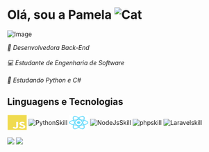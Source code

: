
<h1> Olá, sou a Pamela <img width="40" alt="Cat" src="https://github.com/user-attachments/assets/c715be23-3625-4fd0-963d-0f570a620a7d" /> </h1>
    <img width="91" height="42" alt="Image"  align="rigth" src="https://github.com/user-attachments/assets/9a1b3735-1e4d-4823-98e7-a230823d3bb9" />

<p><em> 💼 Desenvolvedora Back-End </br>
</br> 💻 Estudante de Engenharia de Software </br>
</br> 📖 Estudando Python e C# </br>
</em></p>

  ## Linguagens e Tecnologias 
  
<div>
  <img align="center" alt="JsSkill" height="35" width="45" src="https://raw.githubusercontent.com/devicons/devicon/master/icons/javascript/javascript-plain.svg"/>
  <img align="center" alt="PythonSkill" height="35" width="45" src="https://cdn.jsdelivr.net/gh/devicons/devicon/icons/python/python-original.svg"/>
  <img align="center" alt="ReactSkill" height="35" width="45" src="https://raw.githubusercontent.com/devicons/devicon/master/icons/react/react-original.svg"/>
  <img align="center" alt="NodeJsSkill" height="35" width="45" src="https://cdn.jsdelivr.net/gh/devicons/devicon/icons/nodejs/nodejs-original.svg"/>
  <img  align="center" alt="phpskill" height="35" width="45" src="https://cdn.jsdelivr.net/gh/devicons/devicon@latest/icons/php/php-original.svg" />
  <img align="center" alt="Laravelskill" height="35" width="45" src="https://cdn.jsdelivr.net/gh/devicons/devicon@latest/icons/laravel/laravel-original.svg" />
</div>

<br>

<div> 
  <a href = "mailto:contatopamelabritoa@gmail.com"><img src="https://img.shields.io/badge/-Gmail-%23333?style=for-the-badge&logo=gmail&logoColor=white" target="_blank"></a>
  <a href="https://www.linkedin.com/in/pamela-brito-alves/" target="_blank"><img src="https://img.shields.io/badge/-LinkedIn-%230077B5?style=for-the-badge&logo=linkedin&logoColor=white" target="_blank"></a> 
  
</div>
